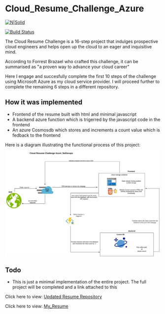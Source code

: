 # Cloud_Resume_Challenge_Azure

[![N|Solid](https://cldup.com/dTxpPi9lDf.thumb.png)](https://nodesource.com/products/nsolid)

[![Build Status](https://travis-ci.org/joemccann/dillinger.svg?branch=master)](https://travis-ci.org/joemccann/dillinger)

The Cloud Resume Challenge is a 16-step project that indulges prospective cloud engineers and helps open up the cloud to an eager and inquisitive mind.

According to Forrest Brazael who crafted this challenge, it can be summarised as "a proven way to advance your cloud career"

Here I engage and succesfully complete the first 10 steps of the challenge using Microsoft Azure as my cloud service provider. I will proceed further to complete the remaining 6 steps in a different repository.

## How it was implemented

- Frontend of the resume built with html and minimal javascript
- A backend azure function which is trigerred by the javascript code in the frontend 
- An azure Cosmosdb which stores and increments a count value which is fedback to the frontend

Here is a diagram illustrating the functional process of this project:
![Cloud_Resume_Azure](/frontend/assets/img/Cloudimage.jpg "Cloud_Resume_Challenge_Image")

## Todo
- This is just a minimal implementation of the entire project. The full project will be completed and a link attached to this <br>


Click here to view: [Updated Resume Repository](https://github.com/WilliamsOchu/Ochu_Williams_Resume)

Click here to view: [My_Resume](https://www.williamsochu.me)
